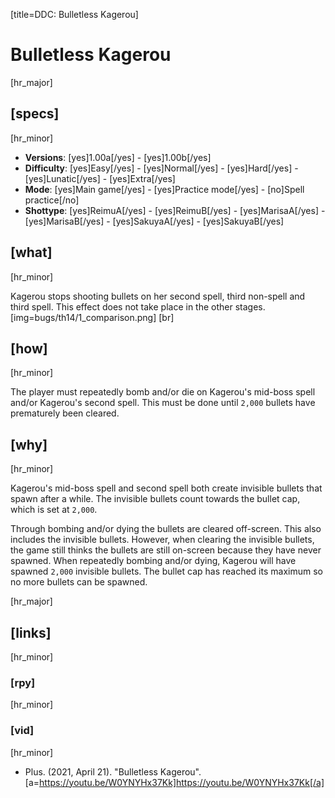 [title=DDC: Bulletless Kagerou]
# Bulletless Kagerou

[hr_major]
## [specs]
[hr_minor]

* **Versions**: [yes]1.00a[/yes] - [yes]1.00b[/yes]
* **Difficulty**: [yes]Easy[/yes] - [yes]Normal[/yes] - [yes]Hard[/yes] - [yes]Lunatic[/yes] - [yes]Extra[/yes]
* **Mode**: [yes]Main game[/yes] -  [yes]Practice mode[/yes] - [no]Spell practice[/no]
* **Shottype**: [yes]ReimuA[/yes] - [yes]ReimuB[/yes] - [yes]MarisaA[/yes] - [yes]MarisaB[/yes] - [yes]SakuyaA[/yes] - [yes]SakuyaB[/yes]

## [what]
[hr_minor]

Kagerou stops shooting bullets on her second spell, third non-spell and third spell. This effect does not take place in the other stages.
[img=bugs/th14/1_comparison.png] [br]

## [how]
[hr_minor]

The player must repeatedly bomb and/or die on Kagerou's mid-boss spell and/or Kagerou's second spell. This must be done until ``2,000`` bullets have prematurely been cleared.

## [why]
[hr_minor]

Kagerou's mid-boss spell and second spell both create invisible bullets that spawn after a while. The invisible bullets count towards the bullet cap, which is set at ``2,000``. 

Through bombing and/or dying the bullets are cleared off-screen. This also includes the invisible bullets. However, when clearing the invisible bullets, the game still thinks the bullets are still on-screen because they have never spawned. When repeatedly bombing and/or dying, Kagerou will have spawned ``2,000`` invisible bullets. The bullet cap has reached its maximum so no more bullets can be spawned.

[hr_major]
## [links]
[hr_minor]
### [rpy]
[hr_minor]
### [vid]
[hr_minor]

+ Plus. (2021, April 21). "Bulletless Kagerou". [a=https://youtu.be/W0YNYHx37Kk]https://youtu.be/W0YNYHx37Kk[/a]